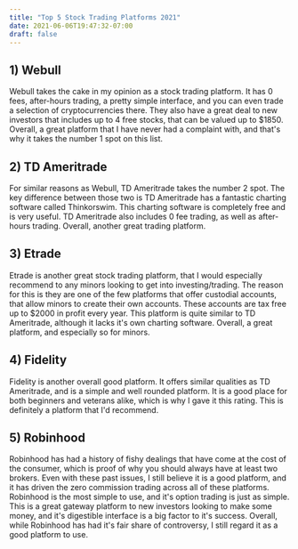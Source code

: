 ```yaml
---
title: "Top 5 Stock Trading Platforms 2021"
date: 2021-06-06T19:47:32-07:00
draft: false
---
```



## 1) Webull

Webull takes the cake in my opinion as a stock trading platform. It has 0 fees, after-hours trading, a pretty simple interface, and you can even trade a selection of cryptocurrencies there. They also have a great deal to new investors that includes up to 4 free stocks, that can be valued up to $1850. Overall, a great platform that I have never had a complaint with, and that's why it takes the number 1 spot on this list. 


## 2) TD Ameritrade

For similar reasons as Webull, TD Ameritrade takes the number 2 spot. The key difference between those two is TD Ameritrade has a fantastic charting software called Thinkorswim. This charting software is completely free and is very useful. TD Ameritrade also includes 0 fee trading, as well as after-hours trading. Overall, another great trading platform.

## 3) Etrade

Etrade is another great stock trading platform, that I would especially recommend to any minors looking to get into investing/trading. The reason for this is they are one of the few platforms that offer custodial accounts, that allow minors to create their own accounts. These accounts are tax free up to $2000 in profit every year. This platform is quite similar to TD Ameritrade, although it lacks it's own charting software. Overall, a great platform, and especially so for minors.

## 4) Fidelity

Fidelity is another overall good platform. It offers similar qualities as TD Ameritrade, and is a simple and well rounded platform. It is a good place for both beginners and veterans alike, which is why I gave it this rating. This is definitely a platform that I'd recommend.

## 5) Robinhood

Robinhood has had a history of fishy dealings that have come at the cost of the consumer, which is proof of why you should always have at least two brokers. Even with these past issues, I still believe it is a good platform, and it has driven the zero commission trading across all of these platforms. Robinhood is the most simple to use, and it's option trading is just as simple. This is a great gateway platform to new investors looking to make some money, and it's digestible interface is a big factor to it's  success. Overall, while Robinhood has had it's fair share of controversy, I still regard it as a good platform to use.